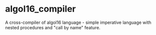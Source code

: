# algol16_compiler
A cross-compiler of algol16 language - simple imperative language with nested procedures and "call by name" feature.

